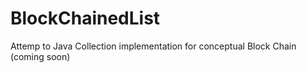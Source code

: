 # BlockChainedList
Attemp to Java Collection implementation for conceptual Block Chain (coming soon)
